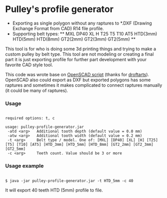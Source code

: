 # Pulley's profile generator 


- Exporting as single polygon without any raptures to *.DXF (Drawing Exchange Format from CAD) R14 file profile.
- Supporting belt types: ** MXL DP40 XL H T25 T5 T10 AT5 HTD(3mm) HTD(5mm) HTD(8mm) GT2(2mm) GT2(3mm) GT2(5mm) **


This tool is for who is doing some 3d printing things and trying to make a custom pulley by belt type. This tool are not modeling or creating a final part it is just exporting profile for further part development with your favorite CAD style tool.

This code was wrote base on [OpenSCAD script](https://www.thingiverse.com/thing:16627) (thanks for [droftarts](https://www.thingiverse.com/droftarts/about)). OpenSCAD also could export as DXF but exported polygons has some raptures and sometimes it makes complicated to connect raptures manually (it could be many of raptures).

### Usage

<pre><code>
required options: t, c

usage: pulley-profile-generator.jar
 -atd &lt;arg&gt;   Additional tooth depth (default value = 0.0 mm)
 -atw &lt;arg&gt;   Additional tooth width (default value = 0.2 mm)
 -t &lt;arg&gt;     Belt type / model. One of: [MXL] [DP40] [XL] [H] [T25] [T5] [T10] [AT5] [HTD_3mm] [HTD_5mm] [HTD_8mm] [GT2_2mm] [GT2_3mm] [GT2_5mm]
 -c &lt;arg&gt;     Teeth count. Value should be 3 or more
</code></pre>


### Usage example
<pre><code>
$ java -jar pulley-profile-generator.jar -t HTD_5mm -c 40
</code></pre>
<p>It will export 40 teeth HTD (5mm) profile to file.</p>

